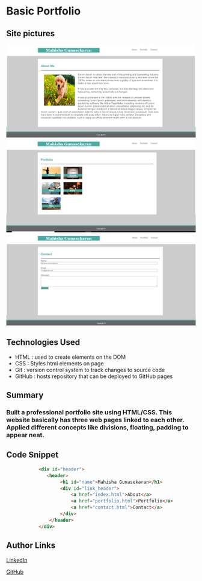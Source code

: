 # Basic Portfolio

## Site pictures
![Site](one.png)
![Site](two.png)
![Site](three.png)

## Technologies Used
- HTML : used to create elements on the DOM
- CSS  : Styles html elements on page
- Git : version control system to track changes to source code
- GitHub : hosts repository that can be deployed to GitHub pages

## Summary
### Built a professional portfolio site using HTML/CSS. This website basically has three web pages linked to each other. Applied different concepts like divisions, floating, padding to appear neat.

## Code Snippet
```HTML
            <div id="header">
               <header>
                    <h1 id="name">Mahisha Gunasekaran</h1>
                    <div id="link_header">
                        <a href="index.html">About</a>
                        <a href="portfolio.html">Portfolio</a>
                        <a href="contact.html">Contact</a>
                    </div>
                </header>
            </div>
```


## Author Links
[LinkedIn](https://www.linkedin.com/in/mahisha-gunasekaran-0a780a88/)

[GitHub](https://github.com/Mahi-Mani)

